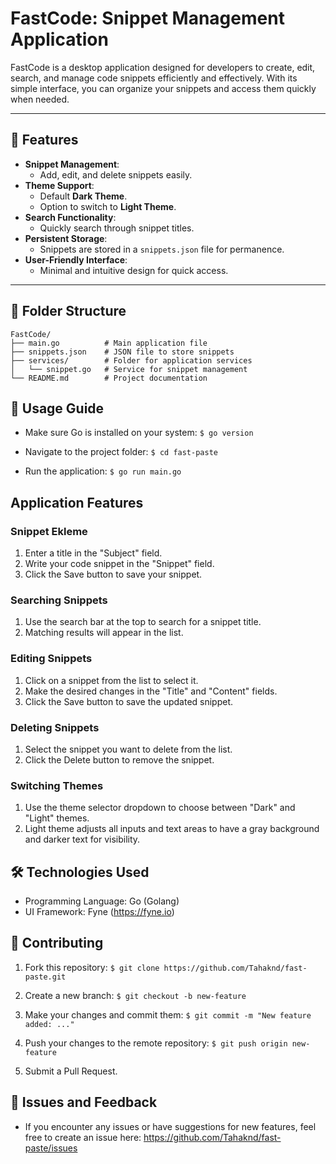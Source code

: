 # FastCode: Snippet Management Application

FastCode is a desktop application designed for developers to create, edit, search, and manage code snippets efficiently and effectively. With its simple interface, you can organize your snippets and access them quickly when needed.

---

## 🚀 Features

- **Snippet Management**:
    - Add, edit, and delete snippets easily.
- **Theme Support**:
    - Default **Dark Theme**.
    - Option to switch to **Light Theme**.
- **Search Functionality**:
    - Quickly search through snippet titles.
- **Persistent Storage**:
    - Snippets are stored in a `snippets.json` file for permanence.
- **User-Friendly Interface**:
    - Minimal and intuitive design for quick access.

---

## 📂 Folder Structure

```plaintext
FastCode/
├── main.go          # Main application file
├── snippets.json    # JSON file to store snippets
├── services/        # Folder for application services
│   └── snippet.go   # Service for snippet management
└── README.md        # Project documentation
```

## 📖  Usage Guide

- Make sure Go is installed on your system:
  `$ go version`

- Navigate to the project folder:
  `$ cd fast-paste`

- Run the application:
  `$ go run main.go`

##   Application Features

### Snippet Ekleme

1. Enter a title in the "Subject" field.
2. Write your code snippet in the "Snippet" field.
3. Click the Save button to save your snippet.

###  Searching Snippets

1. Use the search bar at the top to search for a snippet title.
2. Matching results will appear in the list.

### Editing Snippets

1. Click on a snippet from the list to select it.
2. Make the desired changes in the "Title" and "Content" fields.
3. Click the Save button to save the updated snippet.

### Deleting Snippets

1. Select the snippet you want to delete from the list.
2. Click the Delete button to remove the snippet.

### Switching Themes

1. Use the theme selector dropdown to choose between "Dark" and "Light" themes.
2. Light theme adjusts all inputs and text areas to have a gray background and darker text for visibility.


## 🛠️ Technologies Used

- Programming Language: Go (Golang)
- UI Framework: Fyne (https://fyne.io)


## 🤝 Contributing

1. Fork this repository:
   `$ git clone https://github.com/Tahaknd/fast-paste.git`

2. Create a new branch:
   `$ git checkout -b new-feature`

3. Make your changes and commit them:
   `$ git commit -m "New feature added: ..."`

4. Push your changes to the remote repository:
   `$ git push origin new-feature`

5. Submit a Pull Request.


## 🐞  Issues and Feedback

- If you encounter any issues or have suggestions for new features, feel free to create an issue here: https://github.com/Tahaknd/fast-paste/issues

